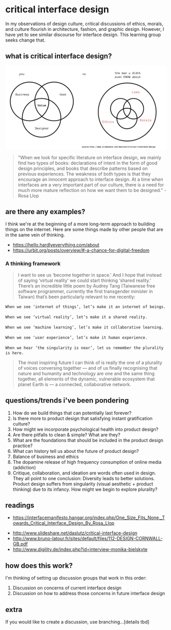 # critical interface design
In my observations of design culture, critical discussions of ethics, morals, and culture flourish in architecture, fashion, and graphic design. However, I have yet to see similar discourse for interface design. This learning group seeks change that.

## what is critical interface design?
![venn diagram](venn-diagram.jpg)

>  "When we look for specific literature on interface design, we mainly find two types of books: declarations of intent in the form of good design principles, and books that describe patterns based on previous experiences. The weakness of both types is that they encourage an innocent approach to interface design. At a time when interfaces are a very important part of our culture, there is a need for much more mature reflection on how we want them to be designed." - Rosa Llop

## are there any examples?
I think we're at the beginning of a more long-term approach to building things on the internet. Here are some things made by other people that are in the same vein of thinking.
- https://hello.hardlyeverything.com/about
- https://urbit.org/posts/overview/#-a-chance-for-digital-freedom

### A thinking framework
> I want to see us ‘become together in space.’ A​nd I hope that instead of saying ‘virtual reality’ we could start thinking ‘shared reality.’ ​ There’s an incredible little poem by Audrey Tang (Taiwanese free software programmer, currently the first transgender minister in Taiwan) that’s been particularly relevant to me recently:

```
When we see ‘internet of things’, let’s make it an internet of beings.

When we see ‘virtual reality’, let’s make it a shared reality.

When we see ‘machine learning’, let’s make it collaborative learning.

When we see ‘user experience’, let’s make it human experience.

When we hear ‘the singularity is near’, let us remember the plurality is here.
```
> The most inspiring future I can think of is really the one of a plurality of voices conversing together — and of us finally recognising that nature and humanity and technology are one and the same thing together, all elements of the dynamic, vulnerable ecosystem that planet Earth is — a connected, collaborative network.

## questions/trends i've been pondering
1. How do we build things that can potentially last forever?
2. Is there more to product design that satisfying instant gratification culture?
3. How might we incorporate psychological health into product design?
4. Are there pitfalls to clean & simple? What are they?
5. What are the foundations that should be included in the product design practice?
6. What can history tell us about the future of product design?
7. Balance of business and ethics
8. The dopamine release of high frequency consumption of online media (addiction)
9. Critique, collaboration, and ideation are words often used in design. They all point to one conclusion: Diversity leads to better solutions. Product design suffers from singularity (visual aesthetic + product thinking) due to its infancy. How might we begin to explore plurality?

## readings
* https://interfacemanifesto.hangar.org/index.php/One_Size_Fits_None._Towards_Critical_Interface_Design_By_Rosa_Llop
- http://www.slideshare.net/daslutz/critical-interface-design
- http://www.bruno-latour.fr/sites/default/files/112-DESIGN-CORNWALL-GB.pdf
- http://www.digility.de/index.php?id=interview-monika-bielskyte

## how does this work?
I'm thinking of setting up discussion groups that work in this order:
 1. Discussion on concerns of current interface design
 2. Discussion on how to address those concerns in future interface design


## extra
If you would like to create a discussion, use branching...[details tbd]
